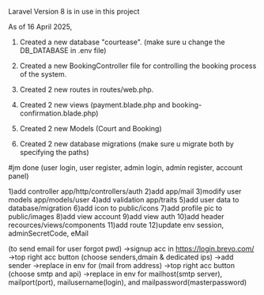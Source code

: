 Laravel Version 8 is in use in this project

As of 16 April 2025,
1. Created a new database "courtease". (make sure u change the DB_DATABASE in .env file)

2. Created a new BookingController file for controlling the booking process of the system.

3. Created 2 new routes in routes/web.php.

4. Created 2 new views (payment.blade.php and booking-confirmation.blade.php)

5. Created 2 new Models (Court and Booking)

6. Created 2 new database migrations (make sure u migrate both by specifying the paths)


#jm done (user login, user register, admin login, admin register, account panel)

1)add controller app/http/controllers/auth
2)add app/mail
3)modify user models app/models/user
4)add validation app/traits
5)add user data to database/migration
6)add icon to public/icons
7)add profile pic to public/images
8)add view account
9)add view auth
10)add header recources/views/components
11)add route
12)update env session, adminSecretCode, eMail


(to send email for user forgot pwd)
->signup acc in https://login.brevo.com/
->top right acc button (choose senders,dmain & dedicated ips)
->add sender
->replace in env for (mail from address)
->top right acc button (choose smtp and api)
->replace in env for mailhost(smtp server), mailport(port), mailusername(login), and mailpassword(masterpassword)
